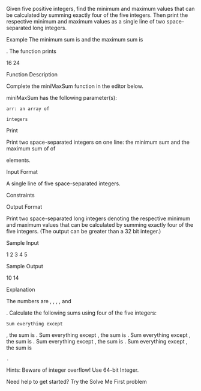 Given five positive integers, find the minimum and maximum values that can be calculated by summing exactly four of the five integers. Then print the respective minimum and maximum values as a single line of two space-separated long integers.

Example
The minimum sum is and the maximum sum is

. The function prints

16 24

Function Description

Complete the miniMaxSum function in the editor below.

miniMaxSum has the following parameter(s):

    arr: an array of 

    integers

Print

Print two space-separated integers on one line: the minimum sum and the maximum sum of
of

elements.

Input Format

A single line of five space-separated integers.

Constraints

Output Format

Print two space-separated long integers denoting the respective minimum and maximum values that can be calculated by summing exactly four of the five integers. (The output can be greater than a 32 bit integer.)

Sample Input

1 2 3 4 5

Sample Output

10 14

Explanation

The numbers are
, , , , and

. Calculate the following sums using four of the five integers:

    Sum everything except 

, the sum is
.
Sum everything except
, the sum is
.
Sum everything except
, the sum is
.
Sum everything except
, the sum is
.
Sum everything except
, the sum is

    .

Hints: Beware of integer overflow! Use 64-bit Integer.

Need help to get started? Try the Solve Me First problem
